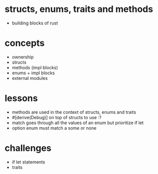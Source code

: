 # structs, enums, traits and methods
- building blocks of rust

# concepts
- ownership
- structs
- methods (impl blocks)
- enums + impl blocks
- external modules

# lessons
- methods are used in the context of structs, enums and traits
- #[derive(Debug)] on top of structs to use :?
- match goes through all the values of an enum but prioritize if let
- option<T> enum must match a some or none

# challenges
- if let statements
- traits

